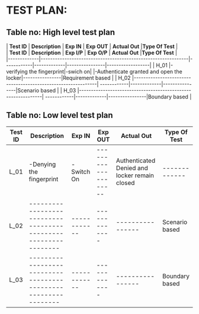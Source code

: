 # TEST PLAN:

## Table no: High level test plan

| **Test ID** | **Description**                                              | **Exp IN** | **Exp OUT** | **Actual Out** |**Type Of Test**  |    
| **Test ID** | **Description**                                              | **Exp I/P** | **Exp O/P** | **Actual Out** |**Type Of Test**  |    
|-------------|--------------------------------------------------------------|------------|-------------|----------------|------------------|
|  H_01       |-verifying the fingerprint|-swich on| |-Authenticate granted and open the locker|----------------|Requirement based |
|  H_02       |--------------------------------------------------------------|  ------------|-------------|----------------|Scenario based    |
|  H_03       |--------------------------------------------------------------|  ------------|-------------|----------------|Boundary based    |
## Table no: Low level test plan
| **Test ID** | **Description**                                              | **Exp IN** | **Exp OUT** | **Actual Out** |**Type Of Test**  |    
|-------------|--------------------------------------------------------------|------------|-------------|----------------|------------------|
|  L_01       |-Denying the fingerprint|-Switch On|-------------------- | Authenticated Denied and locker remain closed |-------------|----------------|Requirement based |
|  L_02       |--------------------------------------------------------------|  ------------|-------------|----------------|Scenario based    |
|  L_03       |--------------------------------------------------------------|  ------------|-------------|----------------|Boundary based    |
